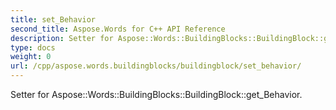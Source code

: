 ```yaml
---
title: set_Behavior
second_title: Aspose.Words for C++ API Reference
description: Setter for Aspose::Words::BuildingBlocks::BuildingBlock::get_Behavior. 
type: docs
weight: 0
url: /cpp/aspose.words.buildingblocks/buildingblock/set_behavior/
---
```


Setter for Aspose::Words::BuildingBlocks::BuildingBlock::get_Behavior. 

